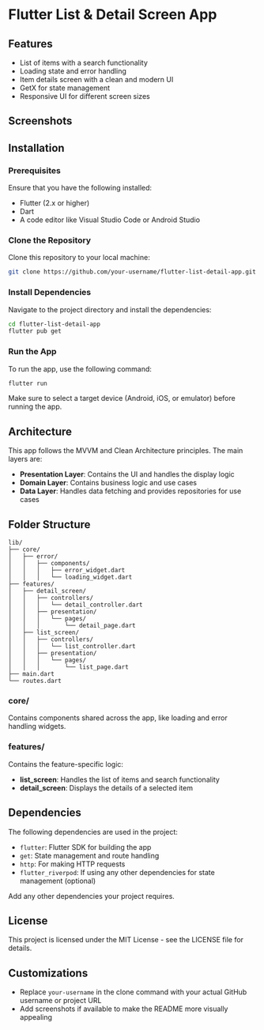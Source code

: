 # **Flutter List & Detail Screen App**

## Features
- List of items with a search functionality
- Loading state and error handling
- Item details screen with a clean and modern UI
- GetX for state management
- Responsive UI for different screen sizes

## Screenshots
<!-- Add screenshots of the app if available -->

## Installation

### Prerequisites
Ensure that you have the following installed:
- Flutter (2.x or higher)
- Dart
- A code editor like Visual Studio Code or Android Studio

### Clone the Repository
Clone this repository to your local machine:

```bash
git clone https://github.com/your-username/flutter-list-detail-app.git
```

### Install Dependencies
Navigate to the project directory and install the dependencies:

```bash
cd flutter-list-detail-app
flutter pub get
```

### Run the App
To run the app, use the following command:

```bash
flutter run
```

Make sure to select a target device (Android, iOS, or emulator) before running the app.

## Architecture
This app follows the MVVM and Clean Architecture principles. The main layers are:
- **Presentation Layer**: Contains the UI and handles the display logic
- **Domain Layer**: Contains business logic and use cases
- **Data Layer**: Handles data fetching and provides repositories for use cases

## Folder Structure
```
lib/
├── core/
│   ├── error/
│   │   ├── components/
│   │   │   ├── error_widget.dart
│   │   │   └── loading_widget.dart
├── features/
│   ├── detail_screen/
│   │   ├── controllers/
│   │   │   └── detail_controller.dart
│   │   ├── presentation/
│   │   │   └── pages/
│   │   │       └── detail_page.dart
│   ├── list_screen/
│   │   ├── controllers/
│   │   │   └── list_controller.dart
│   │   ├── presentation/
│   │   │   └── pages/
│   │   │       └── list_page.dart
├── main.dart
└── routes.dart
```

### core/
Contains components shared across the app, like loading and error handling widgets.

### features/
Contains the feature-specific logic:
- **list_screen**: Handles the list of items and search functionality
- **detail_screen**: Displays the details of a selected item

## Dependencies
The following dependencies are used in the project:
- `flutter`: Flutter SDK for building the app
- `get`: State management and route handling
- `http`: For making HTTP requests
- `flutter_riverpod`: If using any other dependencies for state management (optional)

Add any other dependencies your project requires.

## License
This project is licensed under the MIT License - see the LICENSE file for details.

## Customizations
- Replace `your-username` in the clone command with your actual GitHub username or project URL
- Add screenshots if available to make the README more visually appealing
